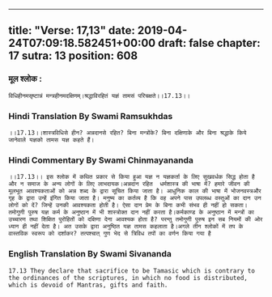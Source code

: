 
---
title: "Verse: 17,13"
date: 2019-04-24T07:09:18.582451+00:00
draft: false
chapter: 17
sutra: 13
position: 608
---
### मूल श्लोक :
```
विधिहीनमसृष्टान्नं मन्त्रहीनमदक्षिणम्।श्रद्धाविरहितं यज्ञं तामसं परिचक्षते।।17.13।।

```

### Hindi Translation By Swami Ramsukhdas
```
।।17.13।।शास्त्रविधिसे हीन? अन्नदानसे रहित? बिना मन्त्रोंके? बिना दक्षिणाके और बिना श्रद्धाके किये जानेवाले यज्ञको तामस यज्ञ कहते हैं।

```

### Hindi Commentary By Swami Chinmayananda
```
।।17.13।। इस श्लोक में कथित प्रकार से किया हुआ यज्ञ न यज्ञकर्ता के लिए सुखवर्धक सिद्ध होता है और न समाज के अन्य लोगों के लिए लाभदायक।अन्नदान रहित  धर्मशास्त्र की भाषा में? हमारे जीवन की मूलभूत आवश्यकताओं को अन्न शब्द के द्वारा सूचित किया जाता है। आधुनिक काल की भाषा में भोजनवस्त्रऔर गृह के द्वारा उन्हें इंगित किया जाता है। मनुष्य का कर्तव्य है कि वह अपने पास उपलब्ध वस्तुओं का दान उन लोगों को दें? जिन्हें उनकी आवश्यकता होती है। ऐसा दान प्रेम के बिना कभी संभव ही नहीं हो सकता। तमोगुणी पुरुष यज्ञ कर्म के अनुष्ठान में भी शास्त्रोक्त दान नहीं करता है।कर्मकाण्ड के अनुष्ठान में मन्त्रों का उच्चारण तथा शिक्षित पुरोहितों को दक्षिणा देना आवश्यक होता है? परन्तु तमोगुणी पुरुष इन सब नियमों की ओर ध्यान ही नहीं देता है। अत उसके द्वारा अनुष्ठित यज्ञ तामस कहलाता है।अगले तीन श्लोकों में तप के वास्तविक स्वरूप को दर्शाकर? तत्पश्चात् गुण भेद से त्रिविध तपों का वर्णन किया गया है

```

### English Translation By Swami  Sivananda
```
17.13 They declare that sacrifice to be Tamasic which is contrary to the ordinances of the scriptures, in which no food is distributed, which is devoid of Mantras, gifts and faith.

```

